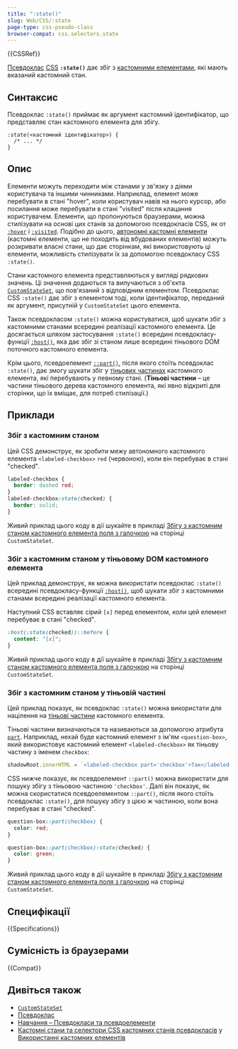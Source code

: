```yaml
---
title: ":state()"
slug: Web/CSS/:state
page-type: css-pseudo-class
browser-compat: css.selectors.state
---
```


{{CSSRef}}

[Псевдоклас](/uk/docs/Web/CSS/Pseudo-classes) [CSS](/uk/docs/Web/CSS) **`:state()`** дає збіг з [кастомними елементами](/uk/docs/Web/API/Web_components/Using_custom_elements), які мають вказаний кастомний стан.

## Синтаксис

Псевдоклас `:state()` приймає як аргумент кастомний ідентифікатор, що представляє стан кастомного елемента для збігу.

```css-nolint
:state(<кастомний ідентифікатор>) {
  /* ... */
}
```

## Опис

Елементи можуть переходити між станами у зв'язку з діями користувача та іншими чинниками.
Наприклад, елемент може перебувати в стані "hover", коли користувач навів на нього курсор, або посилання може перебувати в стані "visited" після клацання користувачем.
Елементи, що пропонуються браузерами, можна стилізувати на основі цих станів за допомогою псевдокласів CSS, як от [`:hover`](/uk/docs/Web/CSS/:hover) і [`:visited`](/uk/docs/Web/CSS/:visited).
Подібно до цього, [автономні кастомні елементи](/uk/docs/Web/API/Web_components/Using_custom_elements#typy-kastomnykh-elementiv) (кастомні елементи, що не походять від вбудованих елементів) можуть розкривати власні стани, що дає сторінкам, які використовують ці елементи, можливість стилізувати їх за допомогою псевдокласу CSS `:state()`.

Стани кастомного елемента представляються у вигляді рядкових значень.
Ці значення додаються та вилучаються з об'єкта [`CustomStateSet`](/uk/docs/Web/API/CustomStateSet), що пов'язаний з відповідним елементом.
Псевдоклас CSS `:state()` дає збіг з елементом тоді, коли ідентифікатор, переданий як аргумент, присутній у `CustomStateSet` цього елемента.

Також псевдокласом `:state()` можна користуватися, щоб шукати збіг з кастомними станами всередині реалізації кастомного елемента.
Це досягається шляхом застосування `:state()` всередині псевдокласу-функції [`:host()`](/uk/docs/Web/CSS/:host_function), яка дає збіг зі станом лише всередині тіньового DOM поточного кастомного елемента.

Крім цього, псевдоелемент [`::part()`](/uk/docs/Web/CSS/::part), після якого стоїть псевдоклас `:state()`, дає змогу шукати збіг у [тіньових частинах](/uk/docs/Web/CSS/CSS_shadow_parts) кастомного елемента, які перебувають у певному стані. (**Тіньові частини** – це частини тіньового дерева кастомного елемента, які явно відкриті для сторінки, що їх вміщає, для потреб стилізації.)

## Приклади

### Збіг з кастомним станом

Цей CSS демонструє, як зробити межу автономного кастомного елемента `<labeled-checkbox>` `red` (червоною), коли він перебуває в стані "checked".

```css
labeled-checkbox {
  border: dashed red;
}
labeled-checkbox:state(checked) {
  border: solid;
}
```

Живий приклад цього коду в дії шукайте в прикладі [Збігу з кастомним станом кастомного елемента поля з галочкою](/uk/docs/Web/API/CustomStateSet#zbih-z-kastomnym-stanom-kastomnoho-elementa-polia-z-halochkoyu) на сторінці `CustomStateSet`.

### Збіг з кастомним станом у тіньовому DOM кастомного елемента

Цей приклад демонструє, як можна використати псевдоклас `:state()` всередині псевдокласу-функції [`:host()`](/uk/docs/Web/CSS/:host_function), щоб шукати збіг з кастомними станами всередині реалізації кастомного елемента.

Наступний CSS вставляє сірий `[x]` перед елементом, коли цей елемент перебуває в стані "checked".

```css
:host(:state(checked))::before {
  content: "[x]";
}
```

Живий приклад цього коду в дії шукайте в прикладі [Збігу з кастомним станом кастомного елемента поля з галочкою](/uk/docs/Web/API/CustomStateSet#zbih-z-kastomnym-stanom-kastomnoho-elementa-polia-z-halochkoyu) на сторінці `CustomStateSet`.

### Збіг з кастомним станом у тіньовій частині

Цей приклад показує, як псевдоклас `:state()` можна використати для націлення на [тіньові частини](/uk/docs/Web/CSS/CSS_shadow_parts) кастомного елемента.

Тіньові частини визначаються та називаються за допомогою атрибута [`part`](/uk/docs/Web/HTML/Global_attributes/part).
Наприклад, нехай буде кастомний елемент з ім'ям `<question-box>`, який використовує кастомний елемент `<labeled-checkbox>` як тіньову частину з іменем `checkbox`:

```js
shadowRoot.innerHTML = `<labeled-checkbox part='checkbox'>Так</labeled-checkbox>`;
```

CSS нижче показує, як псевдоелемент `::part()` можна використати для пошуку збігу з тіньовою частиною `'checkbox'`.
Далі він показує, як можна скористатися псевдоелементом `::part()`, після якого стоїть псевдоклас `:state()`, для пошуку збігу з цією ж частиною, коли вона перебуває в стані "checked".

```css
question-box::part(checkbox) {
  color: red;
}

question-box::part(checkbox):state(checked) {
  color: green;
}
```

Живий приклад цього коду в дії шукайте в прикладі [Збігу з кастомним станом кастомного елемента поля з галочкою](/uk/docs/Web/API/CustomStateSet#zbih-z-kastomnym-stanom-kastomnoho-elementa-polia-z-halochkoyu) на сторінці `CustomStateSet`.

## Специфікації

{{Specifications}}

## Сумісність із браузерами

{{Compat}}

## Дивіться також

- [`CustomStateSet`](/uk/docs/Web/API/CustomStateSet)
- [Псевдоклас](/uk/docs/Web/CSS/Pseudo-classes)
- [Навчання – Псевдокласи та псевдоелементи](/uk/docs/Learn_web_development/Core/Styling_basics/Pseudo_classes_and_elements)
- [Кастомні стани та селектори CSS кастомних станів псевдокласів](/uk/docs/Web/API/Web_components/Using_custom_elements#kastomni-stany-ta-selektory-css-kastomnykh-staniv-psevdoklasiv) у [Використанні кастомних елементів](/uk/docs/Web/API/Web_components/Using_custom_elements)
